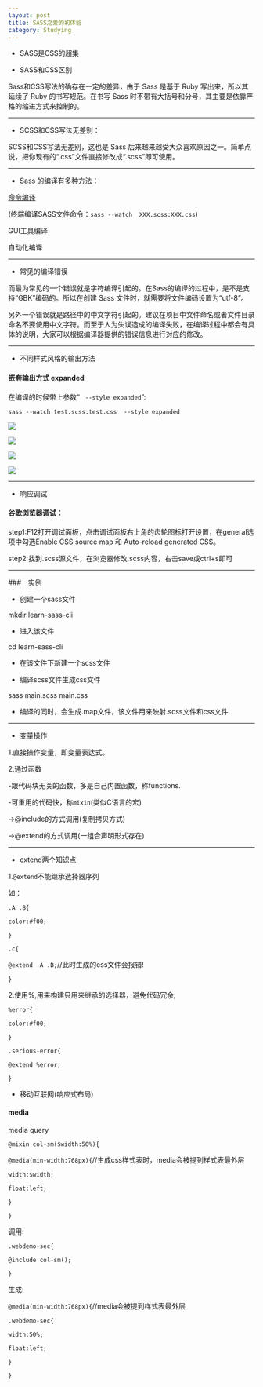 ```yaml
---
layout: post
title: SASS之爱的初体验
category: Studying
---
```


+ SASS是CSS的超集

+ SASS和CSS区别

Sass和CSS写法的确存在一定的差异，由于 Sass 是基于 Ruby 写出来，所以其延续了 Ruby 的书写规范。在书写 Sass 时不带有大括号和分号，其主要是依靠严格的缩进方式来控制的。

---

+ SCSS和CSS写法无差别：

SCSS和CSS写法无差别，这也是 Sass 后来越来越受大众喜欢原因之一。简单点说，把你现有的“.css”文件直接修改成“.scss”即可使用。

---

+ Sass 的编译有多种方法：

[命令编译](http://www.imooc.com/code/6378)

(终端编译SASS文件命令：`sass --watch  XXX.scss:XXX.css`)

GUI工具编译

自动化编译

---

+ 常见的编译错误

而最为常见的一个错误就是字符编译引起的。在Sass的编译的过程中，是不是支持“GBK”编码的。所以在创建 Sass 文件时，就需要将文件编码设置为“utf-8”。

另外一个错误就是路径中的中文字符引起的。建议在项目中文件命名或者文件目录命名不要使用中文字符。而至于人为失误造成的编译失败，在编译过程中都会有具体的说明，大家可以根据编译器提供的错误信息进行对应的修改。

---

+ 不同样式风格的输出方法

#### 嵌套输出方式 expanded

在编译的时候带上参数“ ` --style expanded`”:

`sass --watch test.scss:test.css  --style expanded`

![](http://img.mukewang.com/54f54e2c0001c2c004850281.jpg)

![](http://img.mukewang.com/54f54dab00019a0504880296.jpg)

![](http://img.mukewang.com/54f7b4bb00014f9908020299.jpg)

![](http://img.mukewang.com/54f5511d0001b5c206660401.jpg)

---

+ 响应调试

#### 谷歌浏览器调试：

step1:F12打开调试面板，点击调试面板右上角的齿轮图标打开设置，在general选项中勾选Enable CSS source map 和 Auto-reload generated CSS。

step2:找到.scss源文件，在浏览器修改.scss内容，右击save或ctrl+s即可

---

###　实例

+ 创建一个sass文件

mkdir learn-sass-cli

+ 进入该文件

cd learn-sass-cli

+ 在该文件下新建一个scss文件

+ 编译scss文件生成css文件

sass main.scss main.css

+ 编译的同时，会生成.map文件，该文件用来映射.scss文件和css文件

---

+ 变量操作

1.直接操作变量，即变量表达式。

2.通过函数

-跟代码块无关的函数，多是自己内置函数，称functions.

-可重用的代码快，称`mixin`(类似C语言的宏)

->@include的方式调用(复制拷贝方式)

->@extend的方式调用(一组合声明形式存在)

---

+ extend两个知识点

1.`@extend`不能继承选择器序列

如：

`.A .B{`

`color:#f00;`

`}`

`.c{`

`@extend .A .B;`//此时生成的css文件会报错!

`}`

2.使用%,用来构建只用来继承的选择器，避免代码冗余;

`%error{`

`color:#f00;`

`}`

`.serious-error{`

`@extend %error;`

`}`

+ 移动互联网(响应式布局)

#### media

media query

`@mixin col-sm($width:50%){`

`@media(min-width:768px){`//生成css样式表时，media会被提到样式表最外层

`width:$width;`

`float:left;`

`}`

`}`

调用:

`.webdemo-sec{`

`@include col-sm();`

`}`

生成:

`@media(min-width:768px){`//media会被提到样式表最外层

`.webdemo-sec{`

`width:50%;`

`float:left;`

`}`

`}`
